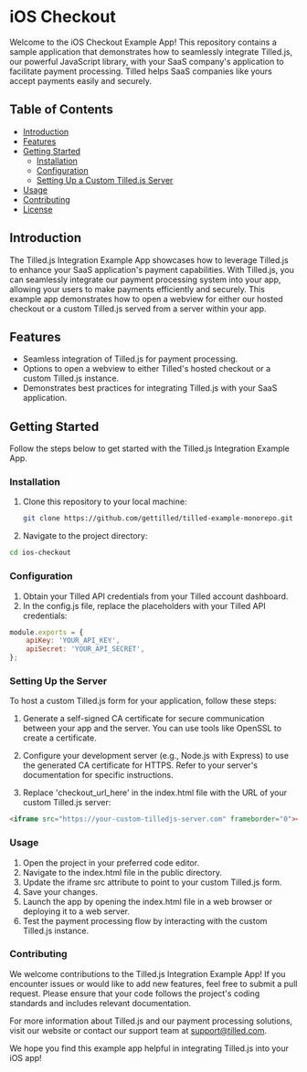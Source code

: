 # iOS Checkout

Welcome to the iOS Checkout Example App! This repository contains a sample application that demonstrates how to seamlessly integrate Tilled.js, our powerful JavaScript library, with your SaaS company's application to facilitate payment processing. Tilled helps SaaS companies like yours accept payments easily and securely.

## Table of Contents

- [Introduction](#introduction)
- [Features](#features)
- [Getting Started](#getting-started)
  - [Installation](#installation)
  - [Configuration](#configuration)
  - [Setting Up a Custom Tilled.js Server](#setting-up-a-custom-tilledjs-server)
- [Usage](#usage)
- [Contributing](#contributing)
- [License](#license)

## Introduction

The Tilled.js Integration Example App showcases how to leverage Tilled.js to enhance your SaaS application's payment capabilities. With Tilled.js, you can seamlessly integrate our payment processing system into your app, allowing your users to make payments efficiently and securely. This example app demonstrates how to open a webview for either our hosted checkout or a custom Tilled.js served from a server within your app.

## Features

- Seamless integration of Tilled.js for payment processing.
- Options to open a webview to either Tilled's hosted checkout or a custom Tilled.js instance.
- Demonstrates best practices for integrating Tilled.js with your SaaS application.

## Getting Started

Follow the steps below to get started with the Tilled.js Integration Example App.

### Installation

1. Clone this repository to your local machine:

   ```bash
   git clone https://github.com/gettilled/tilled-example-monorepo.git
   ```

2. Navigate to the project directory:

```bash
cd ios-checkout
```

### Configuration

1. Obtain your Tilled API credentials from your Tilled account dashboard.
2. In the config.js file, replace the placeholders with your Tilled API credentials:

```javascript
module.exports = {
	apiKey: 'YOUR_API_KEY',
	apiSecret: 'YOUR_API_SECRET',
};
```

### Setting Up the Server

To host a custom Tilled.js form for your application, follow these steps:

1. Generate a self-signed CA certificate for secure communication between your app and the server. You can use tools like OpenSSL to create a certificate.

2. Configure your development server (e.g., Node.js with Express) to use the generated CA certificate for HTTPS. Refer to your server's documentation for specific instructions.

3. Replace 'checkout_url_here' in the index.html file with the URL of your custom Tilled.js server:

```html
<iframe src="https://your-custom-tilledjs-server.com" frameborder="0"></iframe>
```

### Usage

1. Open the project in your preferred code editor.
2. Navigate to the index.html file in the public directory.
3. Update the iframe src attribute to point to your custom Tilled.js form.
4. Save your changes.
5. Launch the app by opening the index.html file in a web browser or deploying it to a web server.
6. Test the payment processing flow by interacting with the custom Tilled.js instance.

### Contributing

We welcome contributions to the Tilled.js Integration Example App! If you encounter issues or would like to add new features, feel free to submit a pull request. Please ensure that your code follows the project's coding standards and includes relevant documentation.

For more information about Tilled.js and our payment processing solutions, visit our website or contact our support team at support@tilled.com.

We hope you find this example app helpful in integrating Tilled.js into your iOS app!
